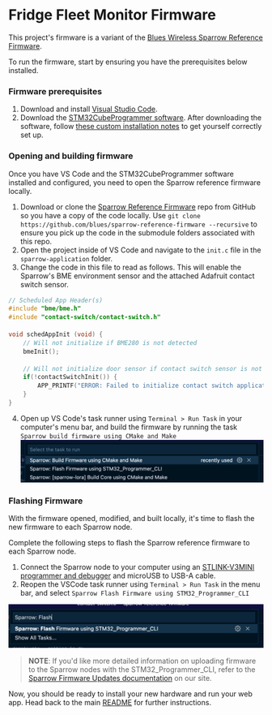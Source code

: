 # Fridge Fleet Monitor Firmware

This project's firmware is a variant of the [Blues Wireless Sparrow Reference Firmware](https://github.com/blues/sparrow-reference-firmware).

To run the firmware, start by ensuring you have the prerequisites below installed.

### Firmware prerequisites

1. Download and install [Visual Studio Code](https://code.visualstudio.com/).
2. Download the [STM32CubeProgrammer software](https://www.st.com/en/development-tools/stm32cubeprog.html#get-software). After downloading the software, follow [these custom installation notes](https://dev.blues.io/notecard/notecard-firmware-updates/#stm32cubeprogrammer-installation-notes) to get yourself correctly set up. 

### Opening and building firmware

Once you have VS Code and the STM32CubeProgrammer software installed and configured, you need to open the Sparrow reference firmware locally.

1. Download or clone the [Sparrow Reference Firmware](https://github.com/blues/sparrow-reference-firmware) repo from GitHub so you have a copy of the code locally. Use `git clone https://github.com/blues/sparrow-reference-firmware --recursive` to ensure you pick up the code in the submodule folders associated with this repo.
2. Open the project inside of VS Code and navigate to the `init.c` file in the `sparrow-application` folder.
3. Change the code in this file to read as follows. This will enable the Sparrow's BME environment sensor and the attached Adafruit contact switch sensor.
```cpp
// Scheduled App Header(s)
#include "bme/bme.h"
#include "contact-switch/contact-switch.h"

void schedAppInit (void) {
    // Will not initialize if BME280 is not detected
    bmeInit();

    // Will not initialize door sensor if contact switch sensor is not detected
    if(!contactSwitchInit()) {
        APP_PRINTF("ERROR: Failed to initialize contact switch application!\r\n");
    }
}
```
4. Open up VS Code's task runner using `Terminal > Run Task` in your computer's menu bar, and build the firmware by running the task `Sparrow build firmware using CMake and Make`
![VS Code build firmware command toolbar](./readme-build-firmware.png)

### Flashing Firmware

With the firmware opened, modified, and built locally, it's time to flash the new firmware to each Sparrow node.

Complete the following steps to flash the Sparrow reference firmware to each Sparrow node.

1. Connect the Sparrow node to your computer using an [STLINK-V3MINI programmer and debugger](https://shop.blues.io/products/stlink-v3mini) and microUSB to USB-A cable.
2. Reopen the VSCode task runner using `Terminal > Run Task` in the menu bar, and select `Sparrow Flash Firmware using STM32_Programmer_CLI`

![VS Code flash firmware command toolbar](readme-flash-firmware.png)

> **NOTE**: If you'd like more detailed information on uploading firmware to the Sparrow nodes with the STM32_Programmer_CLI, refer to the [Sparrow Firmware Updates documentation](https://dev.blues.io/sparrow/sparrow-firmware-updates/#uploading-with-stm32programmercli) on our site.

Now, you should be ready to install your new hardware and run your web app. Head back to the main [README](../README.md#hardware-installation) for further instructions.
